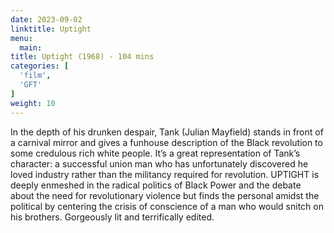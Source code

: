 ```yaml
---
date: 2023-09-02
linktitle: Uptight
menu:
  main:
title: Uptight (1968) - 104 mins
categories: [
  'film',
  'GFT'
]
weight: 10
---
```


In the depth of his drunken despair, Tank (Julian Mayfield) stands in front of a carnival mirror and gives a funhouse description of the Black revolution to some credulous rich white people. It’s a great representation of Tank’s character: a successful union man who has unfortunately discovered he loved industry rather than the militancy required for revolution. UPTIGHT is deeply enmeshed in the radical politics of Black Power and the debate about the need for revolutionary violence but finds the personal amidst the political by centering the crisis of conscience of a man who would snitch on his brothers. Gorgeously lit and terrifically edited.
